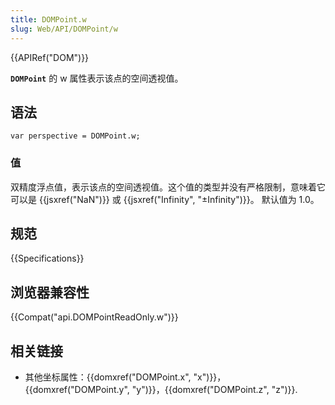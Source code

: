 ```yaml
---
title: DOMPoint.w
slug: Web/API/DOMPoint/w
---
```


{{APIRef("DOM")}}

**`DOMPoint`** 的 w 属性表示该点的空间透视值。

## 语法

```plain
var perspective = DOMPoint.w;
```

### 值

双精度浮点值，表示该点的空间透视值。这个值的类型并没有严格限制，意味着它可以是 {{jsxref("NaN")}} 或 {{jsxref("Infinity", "±Infinity")}}。 默认值为 1.0。

## 规范

{{Specifications}}

## 浏览器兼容性

{{Compat("api.DOMPointReadOnly.w")}}

## 相关链接

- 其他坐标属性：{{domxref("DOMPoint.x", "x")}}，{{domxref("DOMPoint.y", "y")}}，{{domxref("DOMPoint.z", "z")}}.
